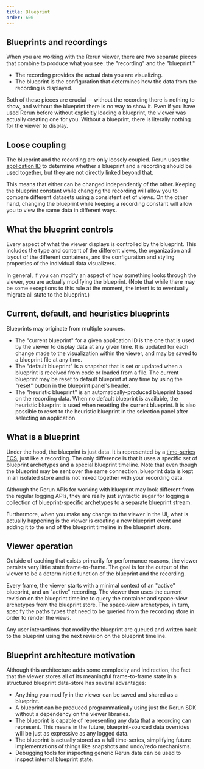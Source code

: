 ```yaml
---
title: Blueprint
order: 600
---
```


## Blueprints and recordings

When you are working with the Rerun viewer, there are two separate pieces that
combine to produce what you see: the "recording" and the "blueprint."

-   The recording provides the actual data you are visualizing.
-   The blueprint is the configuration that determines how the data from the
    recording is displayed.

Both of these pieces are crucial -- without the recording there is nothing to
show, and without the blueprint there is no way to show it. Even if you have
used Rerun before without explicitly loading a blueprint, the viewer was
actually creating one for you. Without a blueprint, there is literally nothing
for the viewer to display.

## Loose coupling

The blueprint and the recording are only loosely coupled. Rerun uses the
[application ID](apps-and-recordings.md) to determine whether a blueprint and a
recording should be used together, but they are not directly linked beyond that.

This means that either can be changed independently of the other. Keeping the
blueprint constant while changing the recording will allow you to compare
different datasets using a consistent set of views. On the other hand, changing
the blueprint while keeping a recording constant will allow you to view the same
data in different ways.

## What the blueprint controls

Every aspect of what the viewer displays is controlled by the blueprint. This
includes the type and content of the different views, the organization and
layout of the different containers, and the configuration and styling properties
of the individual data visualizers.

In general, if you can modify an aspect of how something looks through the
viewer, you are actually modifying the blueprint. (Note that while there may be
some exceptions to this rule at the moment, the intent is to eventually migrate
all state to the blueprint.)

## Current, default, and heuristics blueprints

Blueprints may originate from multiple sources.

- The "current blueprint" for a given application ID is the one that is used by the viewer to display data at any given time. It is updated for each change made to the visualization within the viewer, and may be saved to a blueprint file at any time.
- The "default blueprint" is a snapshot that is set or updated when a blueprint is received from code or loaded from a file. The current blueprint may be reset to default blueprint at any time by using the "reset" button in the blueprint panel's header.
- The "heuristic blueprint" is an automatically-produced blueprint based on the recording data. When no default blueprint is available, the heuristic blueprint is used when resetting the current blueprint. It is also possible to reset to the heuristic blueprint in the selection panel after selecting an application.

## What is a blueprint

Under the hood, the blueprint is just data. It is represented by a
[time-series ECS](./entity-component.md), just like a recording. The only
difference is that it uses a specific set of blueprint archetypes and a special
blueprint timeline. Note that even though the blueprint may be sent over the
same connection, blueprint data is kept in an isolated store and is not mixed
together with your recording data.

Although the Rerun APIs for working with blueprint may look different from the
regular logging APIs, they are really just syntactic sugar for logging a
collection of blueprint-specific archetypes to a separate blueprint stream.

Furthermore, when you make any change to the viewer in the UI, what is actually
happening is the viewer is creating a new blueprint event and adding it to the
end of the blueprint timeline in the blueprint store.

## Viewer operation

Outside of caching that exists primarily for performance reasons, the viewer
persists very little state frame-to-frame. The goal is for the output of the
viewer to be a deterministic function of the blueprint and the recording.

Every frame, the viewer starts with a minimal context of an "active" blueprint,
and an "active" recording. The viewer then uses the current revision on the
blueprint timeline to query the container and space-view archetypes from the
blueprint store. The space-view archetypes, in turn, specify the paths types
that need to be queried from the recording store in order to render the views.

Any user interactions that modify the blueprint are queued and written back to
the blueprint using the next revision on the blueprint timeline.

## Blueprint architecture motivation

Although this architecture adds some complexity and indirection, the fact that
the viewer stores all of its meaningful frame-to-frame state in a structured
blueprint data-store has several advantages:

-   Anything you modify in the viewer can be saved and shared as a blueprint.
-   A blueprint can be produced programmatically using just the Rerun SDK without
    a dependency on the viewer libraries.
-   The blueprint is capable of representing any data that a recording can
    represent. This means in the future, blueprint-sourced data overrides will
    be just as expressive as any logged data.
-   The blueprint is actually stored as a full time-series, simplifying future
    implementations of things like snapshots and undo/redo mechanisms.
-   Debugging tools for inspecting generic Rerun data can be used to inspect
    internal blueprint state.
